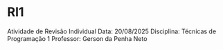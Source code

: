 # RI1
Atividade de Revisão Individual Data: 20/08/2025 Disciplina: Técnicas de Programação 1 Professor: Gerson da Penha Neto
